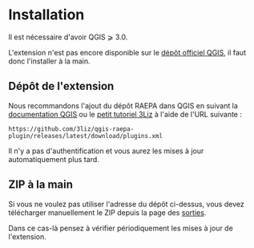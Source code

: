 # Installation

Il est nécessaire d'avoir QGIS ⩾ 3.0.

L'extension n'est pas encore disponible sur le [dépôt officiel QGIS](https://plugins.qgis.org/), il faut donc
l'installer à la main.

## Dépôt de l'extension

Nous recommandons l'ajout du dépôt RAEPA dans QGIS en suivant la
[documentation QGIS](https://docs.qgis.org/3.16/fr/docs/user_manual/plugins/plugins.html#the-settings-tab) ou
le [petit tutoriel 3Liz](https://3liz.github.io/add_qgis_repository.html) à l'aide de l'URL suivante :

```
https://github.com/3liz/qgis-raepa-plugin/releases/latest/download/plugins.xml
```

Il n'y a pas d'authentification et vous aurez les mises à jour automatiquement plus tard.

## ZIP à la main

Si vous ne voulez pas utiliser l'adresse du dépôt ci-dessus, vous devez télécharger manuellement le ZIP depuis
la page des [sorties](https://github.com/3liz/qgis-raepa-plugin/releases).

Dans ce cas-là pensez à vérifier périodiquement les mises à jour de l'extension.
